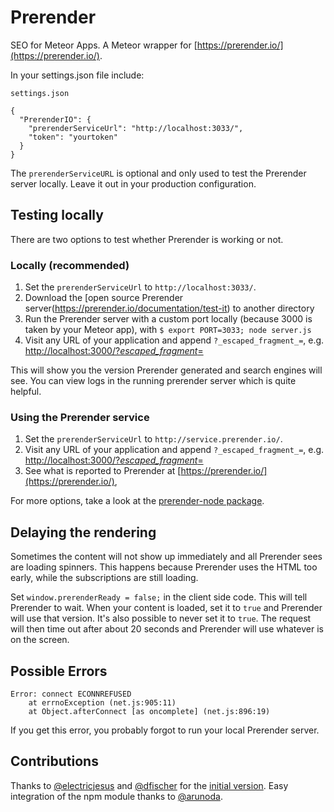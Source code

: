 Prerender
==================

SEO for Meteor Apps.
A Meteor wrapper for [https://prerender.io/](https://prerender.io/).

In your settings.json file include:

`settings.json`

```
{
  "PrerenderIO": {
    "prerenderServiceUrl": "http://localhost:3033/",
    "token": "yourtoken"
  }
}
```

The `prerenderServiceURL` is optional and only used to test the Prerender server locally.
Leave it out in your production configuration.


## Testing locally
There are two options to test whether Prerender is working or not.

### Locally (recommended)

1. Set the `prerenderServiceUrl` to `http://localhost:3033/`.
2. Download the [open source Prerender server(https://prerender.io/documentation/test-it) to another directory
3. Run the Prerender server with a custom port locally (because 3000 is taken by your Meteor app), with `$ export PORT=3033; node server.js`
4. Visit any URL of your application and append `?_escaped_fragment_=`, e.g. [http://localhost:3000/?_escaped_fragment_=](http://localhost:3000/?_escaped_fragment_=)

This will show you the version Prerender generated and search engines will see.
You can view logs in the running prerender server which is quite helpful.


### Using the Prerender service

1. Set the `prerenderServiceUrl` to `http://service.prerender.io/`.
2. Visit any URL of your application and append `?_escaped_fragment_=`, e.g. [http://localhost:3000/?_escaped_fragment_=](http://localhost:3000/?_escaped_fragment_=)
3. See what is reported to Prerender at [https://prerender.io/](https://prerender.io/),

For more options, take a look at the [prerender-node package](https://github.com/prerender/prerender-node).


## Delaying the rendering

Sometimes the content will not show up immediately and all Prerender sees are loading spinners.
This happens because Prerender uses the HTML too early, while the subscriptions are still loading.

Set `window.prerenderReady = false;` in the client side code. This will tell Prerender to wait.
When your content is loaded, set it to `true` and Prerender will use that version.
It's also possible to never set it to `true`.
The request will then time out after about 20 seconds and Prerender will use whatever is on the screen.

## Possible Errors

```
Error: connect ECONNREFUSED
    at errnoException (net.js:905:11)
    at Object.afterConnect [as oncomplete] (net.js:896:19)
```
If you get this error, you probably forgot to run your local Prerender server.


## Contributions

Thanks to [@electricjesus](https://github.com/electricjesus) and [@dfischer](https://github.com/dfischer) for the [initial version](https://github.com/dfischer/meteor-prerenderio).
Easy integration of the npm module thanks to [@arunoda](https://github.com/arunoda).
